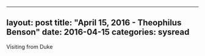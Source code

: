 
---
layout: post
title: "April 15, 2016 - Theophilus Benson"
date: 2016-04-15
categories: sysread
---

Visiting from Duke

